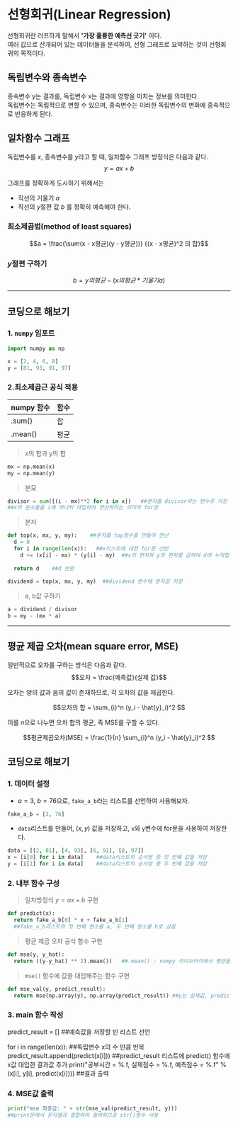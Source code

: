 # 선형회귀(Linear Regression)
선형회귀란 러프하게 말해서 **'가장 훌륭한 예측선 긋기'** 이다.\
여러 값으로 산개되어 있는 데이터들을 분석하여, 선형 그래프로 요약하는 것이 선형회귀의 목적이다.

## 독립변수와 종속변수
종속변수 y는 결과를, 독립변수 x는 결과에 영향을 미치는 정보를 의미한다.\
독립변수는 독립적으로 변할 수 있으며, 종속변수는 이러한 독립변수의 변화에 종속적으로 반응하게 된다.

## 일차함수 그래프
독립변수를 $x$, 종속변수를 $y$라고 할 때, 일차함수 그래프 방정식은 다음과 같다.
$$y = ax + b$$

그래프를 정확하게 도시하기 위해서는
- 직선의 기울기 $a$
- 직선의 $y$절편 값 $b$
를 정확히 예측해야 한다.

### 최소제곱법(method of least squares)
$$a = \frac{\sum(x - x평균)(y - y평균))} {(x - x평균)^2 의 합}$$

### $y$절편 구하기
$$b = y의 평균 - (x의 평균 * 기울기 a)$$

-----
## 코딩으로 해보기
### 1. `numpy` 임포트
```python
import numpy as np

x = [2, 4, 6, 8]
y = [81, 93, 91, 97]
```

### 2.최소제곱근 공식 적용
|numpy 함수|함수|
|-|-|
|.sum()|합|
|.mean()|평균|

> x의 합과 y의 합
```python
mx = np.mean(x)
my = np.mean(y)
```

> 분모
```python
divisor = sum([(i - mx)**2 for i in x])   ##분자를 divisor라는 변수로 저장
##x의 원소들을 i에 하나씩 대입하여 연산하라는 의미의 for문
```

> 분자
```python
def top(x, mx, y, my):    ##분자를 top함수를 만들어 연산
  d = 0
  for i in range(len(x)):   ##x리스트에 대한 for문 선언
    d += (x[i] - mx) * (y[i] - my)  ##x의 편차와 y의 편차를 곱하여 d에 누적합
  
  return d    ##d 반환
  
dividend = top(x, mx, y, my)  ##dividend 변수에 분자값 저장
```

> a, b값 구하기
```python
a = dividend / divisor
b = my - (mx * a)
```

-----
## 평균 제곱 오차(mean square error, MSE)
일반적으로 오차를 구하는 방식은 다음과 같다.
$$오차 = \frac{예측값}{실제 값}$$

오차는 양의 값과 음의 값이 존재하므로, 각 오차의 값을 제곱한다.

$$오차의 합 = \sum_{i}^n (y_i - \hat{y}_i)^2 $$

이를 $n$으로 나누면 오차 합의 평균, 즉 MSE를 구할 수 있다.

$$평균제곱오차(MSE) = \frac{1}{n} \sum_{i}^n (y_i - \hat{y}_i)^2 $$

## 코딩으로 해보기
### 1. 데이터 설정
- $a = 3$, $b = 76$으로, `fake_a_b`라는 리스트를 선언하여 사용해보자.
```python
fake_a_b = [3, 76]
```
- `data`리스트를 만들어, $(x, y)$ 값을 저장하고, `x`와 `y`변수에 for문을 사용하여 저장한다.
```python
data = [[2, 81], [4, 93], [6, 91], [8, 97]]
x = [i[0] for i in data]    ##data리스트의 순서쌍 중 첫 번째 값을 저장
y = [i[1] for i in data]    ##data리스트의 순서쌍 중 두 번째 값을 저장
```

### 2. 내부 함수 구성
> 일차방정식 $y = ax + b$ 구현
```python
def predict(x):
  return fake_a_b[0] * x + fake_a_b[1]    
  ##fake_a_b리스트의 첫 번째 원소를 a, 두 번째 원소를 b로 삼음
```

> 평균 제곱 오차 공식 함수 구현
```python
def mse(y, y_hat):
  return ((y-y_hat) ** 2).mean())   ##.mean() : numpy 라이브러리에서 평균을 구해주는 함수
```

> `mse()` 함수에 값을 대입해주는 함수 구현
```python
def mse_val(y, predict_result):
  return mse(np.array(y), np.array(predict_result)) ##y는 실제값, predict_result는 예측값
```

### 3. main 함수 작성
predict_result = []   ##예측값을 저장할 빈 리스트 선언

for i in range(len(x)):   ##독립변수 x의 수 만큼 반복
  predict_result.append(predict(x[i]))    ##predict_result 리스트에 predict() 함수에 x값 대입한 결과값 추가
  print("공부시간 = %.f, 실제점수 = %.f, 예측점수 = %.f" %(x[i], y[i], predict(x[i])))    ##결과 출력


### 4. MSE값 출력
```python
print("mse 최종값: " + str(mse_val(predict_result, y)))  
##print문에서 문자열과 결합하여 출력하므로 str()함수 사용
```
